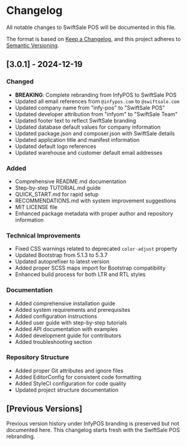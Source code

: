 # Changelog

All notable changes to SwiftSale POS will be documented in this file.

The format is based on [Keep a Changelog](https://keepachangelog.com/en/1.0.0/),
and this project adheres to [Semantic Versioning](https://semver.org/spec/v2.0.0.html).

## [3.0.1] - 2024-12-19

### Changed
- **BREAKING**: Complete rebranding from InfyPOS to SwiftSale POS
- Updated all email references from `@infypos.com` to `@swiftsale.com`
- Updated company name from "infy-pos" to "SwiftSale POS"
- Updated developer attribution from "infyom" to "SwiftSale Team"
- Updated footer text to reflect SwiftSale branding
- Updated database default values for company information
- Updated package.json and composer.json with SwiftSale details
- Updated application title and manifest information
- Updated default logo references
- Updated warehouse and customer default email addresses

### Added
- Comprehensive README.md documentation
- Step-by-step TUTORIAL.md guide
- QUICK_START.md for rapid setup
- RECOMMENDATIONS.md with system improvement suggestions
- MIT LICENSE file
- Enhanced package metadata with proper author and repository information

### Technical Improvements
- Fixed CSS warnings related to deprecated `color-adjust` property
- Updated Bootstrap from 5.1.3 to 5.3.7
- Updated autoprefixer to latest version
- Added proper SCSS maps import for Bootstrap compatibility
- Enhanced build process for both LTR and RTL styles

### Documentation
- Added comprehensive installation guide
- Added system requirements and prerequisites
- Added configuration instructions
- Added user guide with step-by-step tutorials
- Added API documentation with examples
- Added development guide for contributors
- Added troubleshooting section

### Repository Structure
- Added proper Git attributes and ignore files
- Added EditorConfig for consistent code formatting
- Added StyleCI configuration for code quality
- Updated project structure documentation

## [Previous Versions]

Previous version history under InfyPOS branding is preserved but not documented here.
This changelog starts fresh with the SwiftSale POS rebranding.
